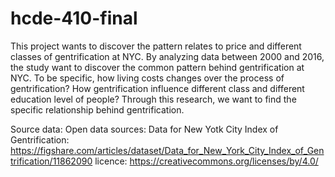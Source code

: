 # hcde-410-final
This project wants to discover the pattern relates to price and different classes of gentrification at NYC. By analyzing data between 2000 and 2016, the study want to discover the common pattern behind gentrification at NYC. To be specific, how living costs changes over the process of gentrification? How gentrification influence different class and different education level of people? Through this research, we want to find the specific relationship behind gentrification.

Source data:
Open data sources: Data for New Yotk City Index of Gentrification: https://figshare.com/articles/dataset/Data_for_New_York_City_Index_of_Gentrification/11862090
licence: https://creativecommons.org/licenses/by/4.0/